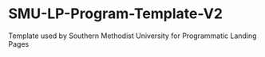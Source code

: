 # SMU-LP-Program-Template-V2
Template used by Southern Methodist University for Programmatic Landing Pages
